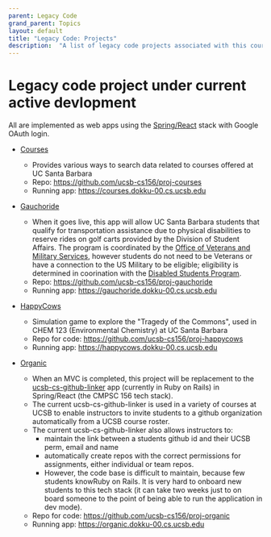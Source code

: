 ```yaml
---
parent: Legacy Code
grand_parent: Topics
layout: default
title: "Legacy Code: Projects"
description:  "A list of legacy code projects associated with this course"
---
```


# Legacy code project under current active devlopment

All are implemented as web apps using the [Spring/React](/topics/spring_react/) stack with Google OAuth login.

* [Courses](/topics/legacy_code/proj_courses)
  - Provides various ways to search data related to courses offered at UC Santa Barbara
  - Repo: <https://github.com/ucsb-cs156/proj-courses>
  - Running app: <https://courses.dokku-00.cs.ucsb.edu>

* [Gauchoride](/topics/legacy_code/proj_gauchoride)
  - When it goes live, this app will allow UC Santa Barbara students that qualify for transportation assistance due to physical disabilities to reserve rides on golf carts provided by
    the Division of Student Affairs.
    The program is coordinated by the [Office of Veterans and Military Services](https://veterans.sa.ucsb.edu/), however students do not need to be
    Veterans or have a connection to the US Military to be eligible; eligibility is determined in coorination with the [Disabled Students Program](https://dsp.sa.ucsb.edu/).
  - Repo: <https://github.com/ucsb-cs156/proj-gauchoride>
  - Running app: <https://gauchoride.dokku-00.cs.ucsb.edu>

* [HappyCows](/topics/legacy_code/proj_happycows)
  - Simulation game to explore the "Tragedy of the Commons", used in CHEM 123 (Environmental Chemistry) at UC Santa Barbara
  - Repo for code: <https://github.com/ucsb-cs156/proj-happycows>
  - Running app: <https://happycows.dokku-00.cs.ucsb.edu>

* [Organic](/topics/legacy_code/proj_organic)
  - When an MVC is completed, this project will be replacement to the [ucsb-cs-github-linker](https://ucsb-cs-github-linker.herokuapp.com) app (currently in Ruby on Rails) in Spring/React (the CMPSC 156 tech stack).
  - The current  ucsb-cs-github-linker is used in a variety of courses at UCSB to enable instructors to invite students to a github organization automatically from a UCSB course roster.
  - The current ucsb-cs-github-linker also allows instructors to:
    - maintain the link between a students github id and their UCSB perm, email and name
    - automatically create repos with the correct permissions for assignments, either individual or team repos.
    - However, the code base is difficult to maintain, because few students knowRuby on Rails.  It is very hard to onboard new students to this tech stack (it can take two weeks just to on board someone to the point of being able to run the application in dev mode).    
  - Repo for code: <https://github.com/ucsb-cs156/proj-organic>
  - Running app: <https://organic.dokku-00.cs.ucsb.edu>



